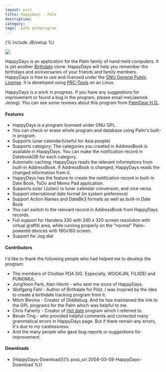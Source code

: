 ```yaml
---
layout: post
title: HappyDays - Palm
description: 
category: 
tags:  palm palmprogram
---
```

{% include JB/setup %}

![](http://farm3.staticflickr.com/2680/13211658195_53d400c952_o.gif)

HappyDays is an application for the Palm family of hand-held computers. It is yet another
[Birthdate](http://www.birthdate.com/) clone. HappyDays will help you remember the birthdays and
anniversaries of your friends and family members. HappyDays is free to use and licensed under the
[GNU General Public License](http://www.gnu.org/copyleft/gpl.html). It is developed using
[PRC-Tools](http://sourceforge.net/projects/prc-tools/) on an Linux.

HappyDays is a work in progress. If you have any suggestions for improvement or found a bug in the
program, please email me(Jaemok Jeong). You can see some reviews about this program from
[PalmGear H.Q.](http://www.palmgear.com/software/showsoftware.cfm?prodID=6289). 

#### Features  

* HappyDays is a program licensed under GNU GPL. 
* You can check or erase whole program and database using Palm's built-in program. 
* Supports lunar calendar(Useful for Asia people) 
* Supports category: The categories you created in AddressBook is available in HappyDays. You can make the notification record in DatebookDB for each category. 
* Automatic caching: HappyDays reads the relevant informations from built-in AddressBook. If AddressBook is changed, HappyDays reads the changed information from it. 
* HappyDays has the feature to create the notification record in built-in Date Book, ToDo and Memo Pad application. 
* Supports solar (Julian) to lunar calendar conversion, and vice versa. 
* Support international date format (in system preference) 
* Support Action Names and DateBk3 formats as well as built-in Date Book 
* You can switch to the relevant record in AddressBook from HappyDays records. 
* Full support for Handera 330 with 240 x 320 screen resolution with virtual graffiti area, while running properly on the "normal" Palm-powered devices with 160x160 screen. 
* Support for Jog dial 

#### Contributors  

I'd like to thank the following people who had helped me to develop the program: 

* The members of Chollian PDA SIG. Especially, WOOKJIN, FILIIDEI and PUNGMUL. 
* JungYoon Park, Alan Hecht - who sent me icons of HappyDays. 
* Wolfgang Fahl - Author of Birthdate for Pilot. I was inspired by the idea to create a birthdate tracking program from it. 
* Mitch Blevins - Creator of Diddlebug. And he has maintained the link to the GPL programs for the Palm which was helpful to me. 
* Chris Faherty - Creator of [Hot date](http://www.america.com/~chrisf/web/pilot/pilot.html) program which I referred to. 
* Bevan Ting - who provided helpful comments and corrected many grammatical errors in HappyDays page. But if there remain any errors, it's due to my carelessness. 
* And the many people who gave bug reports or suggestions for improvement. 

#### Downloads

- [HappyDays-Download]({% post_url 2004-03-08-HappyDays-Download %})
